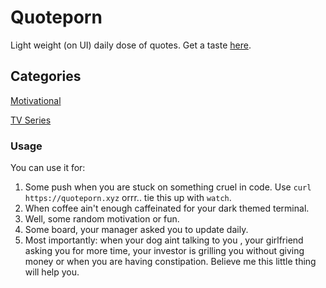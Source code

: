 
# Quoteporn
Light weight (on UI) daily dose of quotes. Get a taste [here](https://quoteporn.xyz).

## Categories
[Motivational](https://quoteporn.xyz)

[TV Series](https://quoteporn.xyz/tv_series)

### Usage
You can use it for:
1. Some push when you are stuck on something cruel in code. Use `curl https://quoteporn.xyz` orrr.. tie this up with `watch`.
2. When coffee ain't enough caffeinated for your dark themed terminal.
3. Well, some random motivation or fun.
4. Some board, your manager asked you to update daily.
5. Most importantly: when your dog aint talking to you , your girlfriend asking you for more time, your investor is grilling you without giving money or when you are having constipation. Believe me this little thing will help you.
